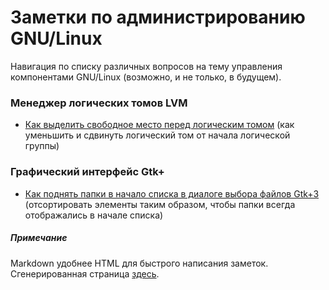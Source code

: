 # Заметки по администрированию GNU/Linux

Навигация по списку различных вопросов на тему управления компонентами GNU/Linux (возможно, и не только, в будущем).

### Менеджер логических томов LVM

- [Как выделить свободное место перед логическим томом](lvm-lv-reduce-shift-from-the-beginning.ru_RU.md)
(как уменьшить и сдвинуть логический том от начала логической группы)

### Графический интерфейс Gtk+

- [Как поднять папки в начало списка в диалоге выбора файлов Gtk+3](gtk-file-chooser-folders-first.ru_RU.md)
(отсортировать элементы таким образом, чтобы папки всегда отображались в начале списка)

##### Примечание
Markdown удобнее HTML для быстрого написания заметок. Сгенерированная страница [здесь](https://valv.github.io/linux-tricks).
